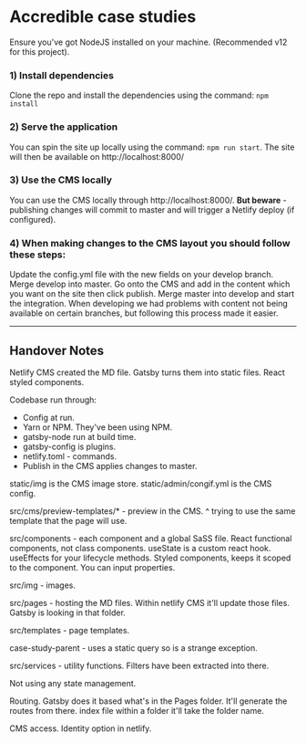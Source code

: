 # Accredible case studies

Ensure you've got NodeJS installed on your machine. (Recommended v12 for this project).

### 1) Install dependencies
Clone the repo and install the dependencies using the command: `npm install`

### 2) Serve the application
You can spin the site up locally using the command: `npm run start`.
The site will then be available on http://localhost:8000/

### 3) Use the CMS locally
You can use the CMS locally through http://localhost:8000/. **But beware** - publishing changes will commit to master and will trigger a Netlify deploy (if configured).

### 4) When making changes to the CMS layout you should follow these steps:
Update the config.yml file with the new fields on your develop branch.
Merge develop into master.
Go onto the CMS and add in the content which you want on the site then click publish.
Merge master into develop and start the integration.
When developing we had problems with content not being available on certain branches, but following this process made it easier.

-----

## Handover Notes

Netlify CMS created the MD file.
Gatsby turns them into static files.
React styled components.

Codebase run through:
- Config at run.
- Yarn or NPM. They've been using NPM.
- gatsby-node run at build time.
- gatsby-config is plugins.
- netlify.toml - commands.
- Publish in the CMS applies changes to master.

static/img is the CMS image store.
static/admin/congif.yml is the CMS config.

src/cms/preview-templates/* - preview in the CMS.
^ trying to use the same template that the page will use.

src/components - each component and a global SaSS file.
React functional components, not class components.
useState is a custom react hook. 
useEffects for your lifecycle methods.
Styled components, keeps it scoped to the component. You can input properties.

src/img - images.

src/pages - hosting the MD files.
Within netlify CMS it'll update those files.
Gatsby is looking in that folder.

src/templates - page templates.

case-study-parent - uses a static query so is a strange exception.

src/services - utility functions.
Filters have been extracted into there.

Not using any state management.

Routing. Gatsby does it based what's in the Pages folder. It'll generate the routes from there.
index file within a folder it'll take the folder name.

CMS access.
Identity option in netlify.
